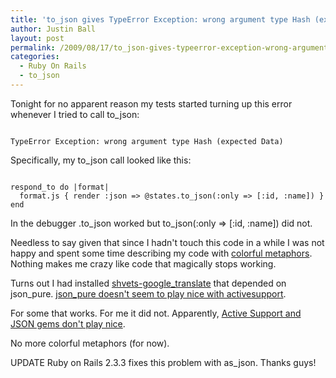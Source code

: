 ```yaml
---
title: 'to_json gives TypeError Exception: wrong argument type Hash (expected Data)'
author: Justin Ball
layout: post
permalink: /2009/08/17/to_json-gives-typeerror-exception-wrong-argument-type-hash-expected-data/
categories:
  - Ruby On Rails
  - to_json
---
```


Tonight for no apparent reason my tests started turning up this error whenever I tried to call to_json:
<pre><code class="ruby">
TypeError Exception: wrong argument type Hash (expected Data)
</pre></code>
Specifically, my to_json call looked like this:
<pre><code class="ruby">
respond_to do |format|
  format.js { render :json => @states.to_json(:only => [:id, :name]) }
end
</pre></code>
In the debugger .to_json worked but to_json(:only => [:id, :name]) did not.

Needless to say given that since I hadn't touch this code in a while I was not happy and spent some time describing my code with <a href="http://www.foxnews.com/story/0,2933,531977,00.html?test=latestnews">colorful metaphors</a>.  Nothing makes me crazy like code that magically stops working.

Turns out I had installed <a href="http://github.com/shvets/google_translate/tree/master">shvets-google_translate</a> that depended on json_pure. <a href="http://groups.google.com/group/rubyonrails-talk/browse_thread/thread/b70e391d53063bab">json_pure doesn't seem to play nice with activesupport</a>.

For some that works.  For me it did not.  Apparently, <a href="http://blog.swivel.com/code/2009/03/index.html">Active Support and JSON gems don't play nice</a>.


No more colorful metaphors (for now).

UPDATE Ruby on Rails 2.3.3 fixes this problem with as_json.  Thanks guys!
